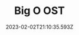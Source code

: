 ---
date: 2023-02-02T21:10:35.593Z
title: "Big O OST"
cover_video_src: https://www.youtube-nocookie.com/embed/vDmP_ecr2X4
edited: false
published: true
tags:
  - throwback
  - thursday
  - music
  - ost
  - anime
  - nerd
description: Requiem from the Darkness** (京極夏彦 巷説百物語, Kyōgoku Natsuhiko Kōsetsu Hyaku Monogatari, lit. "Natsuhiko Kyogoku's Hundred Stories")
---